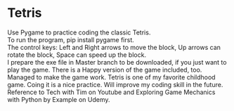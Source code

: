 # Tetris
Use Pygame to practice coding the classic Tetris.   
To run the program, pip install pygame first.   
The control keys: Left and Right arrows to move the block, Up arrows can rotate the block, Space can speed up the block.   
I prepare the exe file in Master branch to be downloaded, if you just want to play the game. There is a Happy version of the game included, too.   
Managed to make the game work. Tetris is one of my favorite childhood game. Coing it is a nice practice. Will improve my coding skill in the future.   
Reference to Tech with Tim on Youtube and Exploring Game Mechanics with Python by Example on Udemy.

